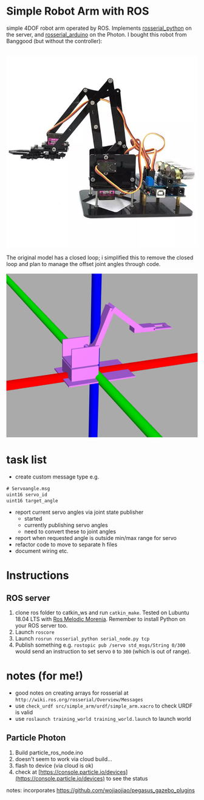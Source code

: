 
# Simple Robot Arm with ROS
simple 4DOF robot arm operated by ROS. Implements [rosserial_python](http://wiki.ros.org/rosserial_python) on the server, and [rosserial_arduino](http://wiki.ros.org/rosserial_arduino) on the Photon.
I bought this robot from Banggood (but without the controller):<br/><br/>

![a robot arm with 4dof](docs/robot_from_banggood.webp)

The original model has a closed loop; i simplified this to remove the closed loop and plan to manage the offset joint angles through code.<br/><br/>
![a simulated robot arm with 5dof](docs/simplified_robot_model.png)

# task list
- create custom message type e.g.
```
# Servoangle.msg
uint16 servo_id
uint16 target_angle
```
- report current servo angles via joint state publisher
    - started
    - currently publishing servo angles
    - need to convert these to joint angles
- report when requested angle is outside min/max range for servo
- refactor code to move to separate h files
- document wiring etc.

# Instructions
## ROS server
1. clone ros folder to catkin_ws and run `catkin_make`. Tested on Lubuntu 18.04 LTS with [Ros Melodic Morenia](http://wiki.ros.org/melodic). Remember to install Python on your ROS server too.
1. Launch `roscore`
1. Launch `rosrun rosserial_python serial_node.py tcp`
1. Publish something e.g. `rostopic pub /servo std_msgs/String 0/300` would send an instruction to set servo `0` to `300` (which is out of range).

# notes (for me!)
- good notes on creating arrays for rosserial at `http://wiki.ros.org/rosserial/Overview/Messages`
- use ` check_urdf src/simple_arm/urdf/simple_arm.xacro ` to check URDF is valid
- use `roslaunch training_world training_world.launch` to launch world



## Particle Photon
1. Build particle_ros_node.ino
1. doesn't seem to work via cloud build...
1. flash to device (via cloud is ok)
1. check at [https://console.particle.io/devices](https://console.particle.io/devices) to see the status


notes:
incorporates https://github.com/wojiaojiao/pegasus_gazebo_plugins